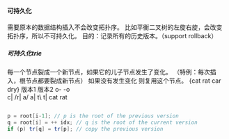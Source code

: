 <!--
 * @Date: 2022-11-17 17:16:50
 * @LastEditors: Juan Jiang
 * @LastEditTime: 2022-11-17 17:44:12
 * @FilePath: \learning-fragments\notes.md
-->


#### 可持久化

需要原本的数据结构插入不会改变拓扑序。 比如平衡二叉树的左旋右旋，会改变拓扑序，所以不可持久化。
目的：记录所有的历史版本。（support rollback）

##### 可持久化trie
每一个节点裂成一个新节点，如果它的儿子节点发生了变化。 （特例：每次插入，根节点都要裂成新节点）
如果没有发生变化 则复用这个节点。
 {cat rat car dry} 
 版本1  版本2
  o- -o  
 c| /r|
a/   a|
t\   t|
 cat  rat

```cpp

p = root[i-1]; // p is the root of the previous version
q = root[i] = ++ idx; // q is the root of the current version
if (p) tr[q] = tr[p]; // copy the previous version



```